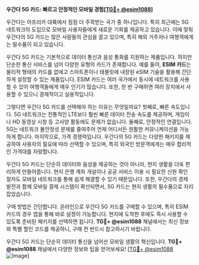 **우간다 5G 카드: 빠르고 안정적인 모바일 경험[[TG💪+ @esim1088](https://t.me/s/esim1088)]**

우간다는 아프리카 대륙에서 점점 더 주목받는 국가 중 하나입니다. 특히 최근에는 5G 네트워크의 도입으로 모바일 사용자들에게 새로운 기회를 제공하고 있습니다. 이에 맞춰 우간다의 5G 카드는 많은 사람들의 관심을 끌고 있으며, 특히 해외 거주자나 여행객에게는 필수품이 되고 있습니다.

우간다 5G 카드는 기본적으로 데이터 통신과 음성 통화를 지원하는 제품입니다. 하지만 단순한 통신 서비스를 넘어 다양한 유형의 카드가 존재합니다. 예를 들어, **ESIM 카드**는 물리적 형태의 카드를 없애고 스마트폰이나 태블릿에 내장된 eSIM 기술을 활용해 간단하게 설정할 수 있는 제품입니다. ESIM 카드는 여러 국가에서 동시에 네트워크를 사용할 수 있어 여행객들에게 매우 인기가 많습니다. 또한, 한 번 구매하면 여러 장치에서 사용할 수 있으니 경제적이고 실용적입니다.

그렇다면 우간다 5G 카드를 선택해야 하는 이유는 무엇일까요? 첫째로, 빠른 속도입니다. 5G 네트워크는 전통적인 LTE보다 훨씬 빠른 데이터 전송 속도를 제공하며, 게임이나 HD 동영상 시청 등 고사양 활동에도 문제가 없습니다. 둘째로, 안정적인 연결입니다. 5G는 네트워크 불안정성 문제를 줄여주어 언제 어디서든 원활한 커뮤니케이션을 가능하게 합니다. 마지막으로, 가격 경쟁력입니다. 우간다의 5G 카드는 다양한 패키지를 제공하여 사용자의 필요에 따라 선택할 수 있으며, 특히 외국인 방문객에게는 매우 합리적인 가격대를 자랑합니다.

우간다 5G 카드는 단순히 데이터와 음성을 제공하는 것이 아니라, 현지 생활을 더욱 편리하게 만들어줍니다. 현지 은행 계좌 개설이나 공공 서비스 이용 시 필요한 신원 확인 절차도 모바일 네트워크를 통해 쉽게 해결할 수 있기 때문입니다. 또한, 우간다의 경제 발전과 함께 모바일 결제 시스템이 확산되면서, 5G 카드는 현지 생활의 필수품으로 자리 잡았습니다.

구매 방법은 간단합니다. 온라인으로 우간다 5G 카드를 구매할 수 있으며, 특히 ESIM 카드의 경우 앱을 통해 바로 설정이 가능합니다. 현지에 도착한 후에도 즉시 사용할 수 있도록 준비된 패키지를 선택하면 됩니다. **TG💪+ @esim1088** 채널에서는 최신 정보와 특별 할인 코드를 제공하니, 구매 전 반드시 참고하시기 바랍니다.

우간다 5G 카드는 단순히 데이터 통신을 넘어선 모바일 생활의 혁신입니다. **TG💪+ @esim1088** 채널에서 다양한 정보와 팁을 얻어보세요! [[TG💪+ @esim1088](https://t.me/s/esim1088) ![Image](https://i.postimg.cc/Y0z9fWf4/image.png)]
